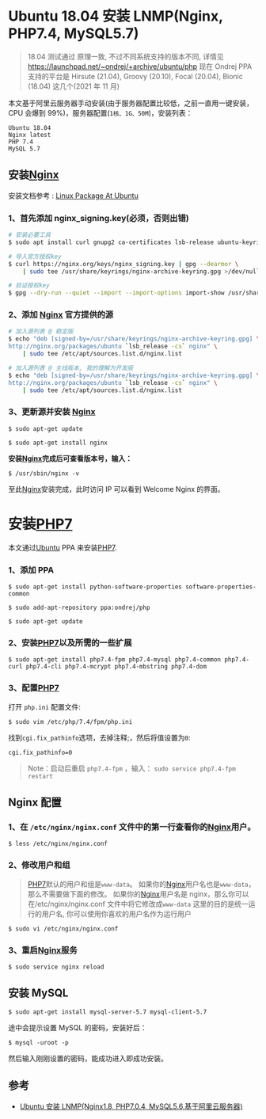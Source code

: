 # Ubuntu 18.04 安装 LNMP(Nginx, PHP7.4, MySQL5.7)

> 18.04 测试通过
> 原理一致, 不过不同系统支持的版本不同, 详情见 https://launchpad.net/~ondrej/+archive/ubuntu/php
> 现在 Ondrej PPA 支持的平台是 Hirsute (21.04), Groovy (20.10), Focal (20.04), Bionic (18.04) 这几个(2021 年 11 月)

本文基于阿里云服务器手动安装(由于服务器配置比较低，之前一直用一键安装，CPU 会爆到 99%)，服务器配置(`1核、1G、50M`)，安装列表：

```
Ubuntu 18.04
Nginx latest
PHP 7.4
MySQL 5.7
```

## 安装[Nginx](http://nginx.org/)

安装文档参考 : [Linux Package At Ubuntu](http://nginx.org/en/linux_packages.html#Ubuntu)

### 1、首先添加 nginx_signing.key(必须，否则出错)

```sh
# 安装必要工具
$ sudo apt install curl gnupg2 ca-certificates lsb-release ubuntu-keyring

# 导入官方授权key
$ curl https://nginx.org/keys/nginx_signing.key | gpg --dearmor \
    | sudo tee /usr/share/keyrings/nginx-archive-keyring.gpg >/dev/null

# 验证授权key
$ gpg --dry-run --quiet --import --import-options import-show /usr/share/keyrings/nginx-archive-keyring.gpg
```

### 2、添加 [Nginx](http://nginx.org/) 官方提供的源

```sh
# 加入源列表 @ 稳定版
$ echo "deb [signed-by=/usr/share/keyrings/nginx-archive-keyring.gpg] \
http://nginx.org/packages/ubuntu `lsb_release -cs` nginx" \
    | sudo tee /etc/apt/sources.list.d/nginx.list

# 加入源列表 @ 主线版本, 我的理解为开发版
$ echo "deb [signed-by=/usr/share/keyrings/nginx-archive-keyring.gpg] \
http://nginx.org/packages/ubuntu `lsb_release -cs` nginx" \
    | sudo tee /etc/apt/sources.list.d/nginx.list
```

### 3、更新源并安装 [Nginx](http://nginx.org/)

```
$ sudo apt-get update

$ sudo apt-get install nginx
```

**安装**[**Nginx**](http://nginx.org/)**完成后可查看版本号，输入：**

```
$ /usr/sbin/nginx -v
```

至此[Nginx](http://nginx.org/)安装完成，此时访问 IP 可以看到 Welcome Nginx 的界面。

# 安装[PHP7](http://php.net/)

本文通过[Ubuntu](http://www.ubuntu.org/) PPA 来安装[PHP7](http://php.net/).

### 1、添加 PPA

```
$ sudo apt-get install python-software-properties software-properties-common

$ sudo add-apt-repository ppa:ondrej/php

$ sudo apt-get update
```

### 2、安装[PHP7](http://php.net/)以及所需的一些扩展

```
$ sudo apt-get install php7.4-fpm php7.4-mysql php7.4-common php7.4-curl php7.4-cli php7.4-mcrypt php7.4-mbstring php7.4-dom
```

### 3、配置[PHP7](http://php.net/)

打开 `php.ini` 配置文件:

```
$ sudo vim /etc/php/7.4/fpm/php.ini
```

找到`cgi.fix_pathinfo`选项，去掉注释;，然后将值设置为`0`:

```
cgi.fix_pathinfo=0
```

> Note：启动后重启 `php7.4-fpm` ，输入： `sudo service php7.4-fpm restart`

## Nginx 配置

### 1、在 `/etc/nginx/nginx.conf` 文件中的第一行查看你的[Nginx](http://nginx.org/)用户。

```
$ less /etc/nginx/nginx.conf
```

### 2、修改用户和组

> [PHP7](http://php.net/)默认的用户和组是`www-data`。 如果你的[Nginx](http://nginx.org/)用户名也是`www-data`，那么不需要做下面的修改。 如果你的[Nginx](http://nginx.org/)用户名是 nginx，那么你可以在/etc/nginx/nginx.conf 文件中将它修改成`www-data`
> 这里的目的是统一运行的用户名, 你可以使用你喜欢的用户名作为运行用户

```
$ sudo vi /etc/nginx/nginx.conf
```

### 3、重启[Nginx](http://nginx.org/)服务

```
$ sudo service nginx reload
```

## 安装 MySQL

```
$ sudo apt-get install mysql-server-5.7 mysql-client-5.7
```

途中会提示设置 MySQL 的密码，安装好后：

```
$ mysql -uroot -p
```

然后输入刚刚设置的密码，能成功进入即成功安装。

## 参考

-   [Ubuntu 安装 LNMP(Nginx1.8, PHP7.0.4, MySQL5.6,基于阿里云服务器)](https://pigjian.com/article/ubuntu-lnmp-nginx18-php704-mysql56)
